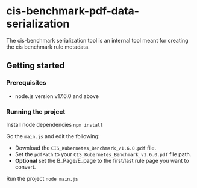 # cis-benchmark-pdf-data-serialization
 
The cis-benchmark serialization tool is an internal tool meant for creating the cis benchmark rule metadata.

## Getting started 

### Prerequisites
- node.js version v17.6.0 and above

### Running the project

Install node dependencies `npm install`

Go the `main.js` and edit the following:
- Download the `CIS_Kubernetes_Benchmark_v1.6.0.pdf` file.
- Set the `pdfPath` to your `CIS_Kubernetes_Benchmark_v1.6.0.pdf` file path.
- **Optional** set the B_Page/E_page to the first/last rule page you want to convert.

Run the project `node main.js`
